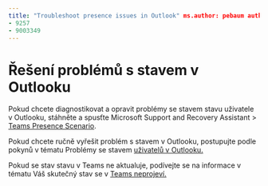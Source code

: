```yaml
---
title: "Troubleshoot presence issues in Outlook" ms.author: pebaum author: pebaum manager: scotv ms.date: 04.8.2021 ms.audience: Admin ms.topic: article ms.service: o365-administration ROBOTS: NOINDEX, NOFOLLOW localization_priority: Priority ms.collection: Adm_O365 ms.custom: (
- 9257
- 9003349
---
```


# <a name="troubleshoot-presence-issues-in-outlook"></a>Řešení problémů s stavem v Outlooku

Pokud chcete diagnostikovat a opravit problémy se stavem stavu uživatele v Outlooku, stáhněte a spusťte Microsoft Support and Recovery Assistant > [Teams Presence Scenario](https://aka.ms/SaRA-TeamsPresenceScenario).

Pokud chcete ručně vyřešit problém s stavem v Outlooku, postupujte podle pokynů v tématu Problémy se stavem [uživatelů v Outlooku.](https://docs.microsoft.com/microsoftteams/troubleshoot/teams-im-presence/issues-with-presence-in-outlook)

Pokud se stav stavu v Teams ne aktualuje, podívejte se na informace v tématu Váš skutečný stav se v [Teams neprojeví.](https://docs.microsoft.com/microsoftteams/troubleshoot/teams-im-presence/presence-not-show-actual-status)
